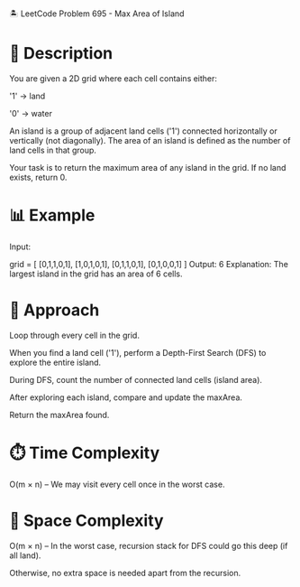  🏝️ LeetCode Problem 695 - Max Area of Island
# 📝 Description
You are given a 2D grid where each cell contains either:

'1' → land

'0' → water

An island is a group of adjacent land cells ('1') connected horizontally or vertically (not diagonally).
The area of an island is defined as the number of land cells in that group.

Your task is to return the maximum area of any island in the grid. If no land exists, return 0.

# 📊 Example
Input:


grid = [
  [0,1,1,0,1],
  [1,0,1,0,1],
  [0,1,1,0,1],
  [0,1,0,0,1]
]
Output:
6
Explanation:
The largest island in the grid has an area of 6 cells.

# 🚀 Approach
Loop through every cell in the grid.

When you find a land cell ('1'), perform a Depth-First Search (DFS) to explore the entire island.

During DFS, count the number of connected land cells (island area).

After exploring each island, compare and update the maxArea.

Return the maxArea found.

# ⏱️ Time Complexity
O(m × n) – We may visit every cell once in the worst case.

# 🧠 Space Complexity
O(m × n) – In the worst case, recursion stack for DFS could go this deep (if all land).

Otherwise, no extra space is needed apart from the recursion.

